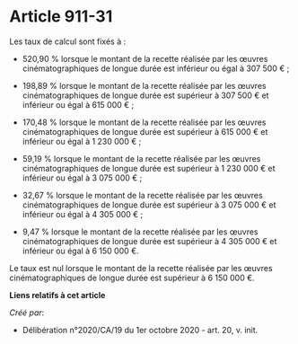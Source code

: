 # Article 911-31

Les taux de calcul sont fixés à :

- 520,90 % lorsque le montant de la recette réalisée par les œuvres cinématographiques de longue durée est inférieur ou égal
à 307 500 € ;

- 198,89 % lorsque le montant de la recette réalisée par les œuvres cinématographiques de longue durée est supérieur à 307
500 € et inférieur ou égal à 615 000 € ;

- 170,48 % lorsque le montant de la recette réalisée par les œuvres cinématographiques de longue durée est supérieur à 615
000 € et inférieur ou égal à 1 230 000 € ;

- 59,19 % lorsque le montant de la recette réalisée par les œuvres cinématographiques de longue durée est supérieur à 1 230
000 € et inférieur ou égal à 3 075 000 € ;

- 32,67 % lorsque le montant de la recette réalisée par les œuvres cinématographiques de longue durée est supérieur à 3 075
000 € et inférieur ou égal à 4 305 000 € ;

- 9,47 % lorsque le montant de la recette réalisée par les œuvres cinématographiques de longue durée est supérieur à 4 305
000 € et inférieur ou égal à 6 150 000 €.

Le taux est nul lorsque le montant de la recette réalisée par les œuvres cinématographiques de longue durée est supérieur à 6
150 000 €.

**Liens relatifs à cet article**

_Créé par_:

  - Délibération n°2020/CA/19 du 1er octobre 2020 - art. 20, v. init.
